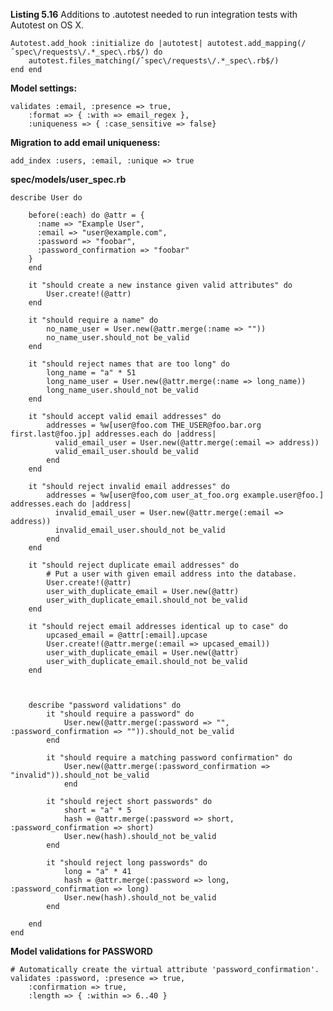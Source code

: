 **Listing 5.16** Additions to .autotest needed to run integration tests with Autotest on OS X.
	Autotest.add_hook :initialize do |autotest| autotest.add_mapping(/ˆspec\/requests\/.*_spec\.rb$/) do		autotest.files_matching(/ˆspec\/requests\/.*_spec\.rb$/)	end end

**Model settings:**

	validates :email, :presence => true,
		:format => { :with => email_regex },
		:uniqueness => { :case_sensitive => false}

**Migration to add email uniqueness:**

	add_index :users, :email, :unique => true
**spec/models/user_spec.rb**
	describe User do
		before(:each) do @attr = {	      :name => "Example User",	      :email => "user@example.com",	      :password => "foobar",	      :password_confirmation => "foobar"		}		end				it "should create a new instance given valid attributes" do 			User.create!(@attr)		end
			it "should require a name" do		    no_name_user = User.new(@attr.merge(:name => ""))		    no_name_user.should_not be_valid		end
		it "should reject names that are too long" do			long_name = "a" * 51		    long_name_user = User.new(@attr.merge(:name => long_name))		    long_name_user.should_not be_valid		end
		it "should accept valid email addresses" do			addresses = %w[user@foo.com THE_USER@foo.bar.org first.last@foo.jp] addresses.each do |address|		      valid_email_user = User.new(@attr.merge(:email => address))		      valid_email_user.should be_valid			end 		end
		it "should reject invalid email addresses" do			addresses = %w[user@foo,com user_at_foo.org example.user@foo.] addresses.each do |address|		      invalid_email_user = User.new(@attr.merge(:email => address))		      invalid_email_user.should_not be_valid			end 
		end
		
		it "should reject duplicate email addresses" do		    # Put a user with given email address into the database.		    User.create!(@attr)		    user_with_duplicate_email = User.new(@attr)		    user_with_duplicate_email.should_not be_valid		end
		it "should reject email addresses identical up to case" do		    upcased_email = @attr[:email].upcase		    User.create!(@attr.merge(:email => upcased_email))		    user_with_duplicate_email = User.new(@attr)		    user_with_duplicate_email.should_not be_valid		end
		
		describe "password validations" do			it "should require a password" do				User.new(@attr.merge(:password => "", :password_confirmation => "")).should_not be_valid			end			it "should require a matching password confirmation" do
				User.new(@attr.merge(:password_confirmation => "invalid")).should_not be_valid				end			it "should reject short passwords" do				short = "a" * 5				hash = @attr.merge(:password => short, :password_confirmation => short) 
				User.new(hash).should_not be_valid			end
			it "should reject long passwords" do				long = "a" * 41				hash = @attr.merge(:password => long, :password_confirmation => long) 
				User.new(hash).should_not be_valid			end
		end	end


**Model validations for PASSWORD**	

	# Automatically create the virtual attribute 'password_confirmation'.
	validates :password, :presence => true,		:confirmation => true,		:length => { :within => 6..40 }	
	
	
	
	
	
	